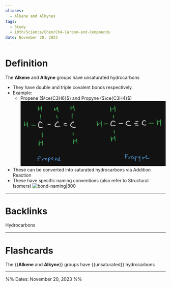 ```yaml
---
aliases:
  - Alkene and Alkynes
tags:
  - Study
  - 10th/Science/Chem/Ch4-Carbon-and-Compounds
date: November 20, 2023
---
```

# Definition
The **Alkene** and **Alkyne** groups have unsaturated hydrocarbons
- They have double and triple covalent bonds respectively.
- Example:
	- Propene ($\ce{C3H6}$) and Propyne ($\ce{C3H4}$)
	  ![Pasted image 20231116203814.png](assets/pasted-image-20231116203814-4c7a2404c54fb5fc58d54fcd42f70906-a358451306705fa21cf313ed81f7e804.png)
- These can be converted into saturated hydrocarbons via Addition Reaction
- These have specific naming conventions (also refer to Structural Isomers)
  ![bond-naming|800](assets/-aac64a481cab409f75d0584c4fd2a0a1)
---
# Backlinks
Hydrocarbons

---
# Flashcards

The {{**Alkene** and **Alkyne**}} groups have {{unsaturated}} hydrocarbons
<!--SR:!2024-05-23,122,282!2024-05-30,130,280-->

---
%%
Dates: November 20, 2023
%%